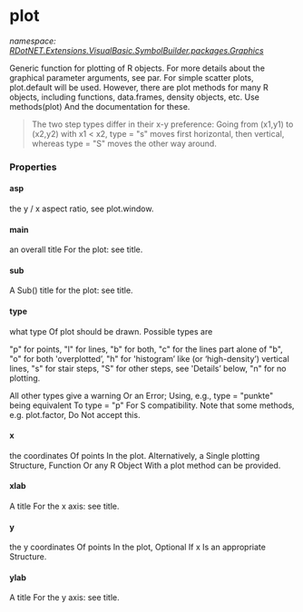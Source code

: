﻿# plot
_namespace: [RDotNET.Extensions.VisualBasic.SymbolBuilder.packages.Graphics](./index.md)_

Generic function for plotting of R objects. For more details about the graphical parameter arguments, see par.
 For simple scatter plots, plot.default will be used. 
 However, there are plot methods for many R objects, including functions, data.frames, density objects, etc. Use methods(plot) And the documentation for these.

> 
>  The two step types differ in their x-y preference: Going from (x1,y1) to (x2,y2) with x1 < x2, type = "s" moves first horizontal, then vertical, whereas type = "S" moves the other way around.
>  



### Properties

#### asp
the y / x aspect ratio, see plot.window.
#### main
an overall title For the plot: see title.
#### sub
A Sub() title for the plot: see title.
#### type
what type Of plot should be drawn. Possible types are
 
 "p" for points,
 "l" for lines,
 "b" for both,
 "c" for the lines part alone of "b",
 "o" for both 'overplotted’,
 "h" for 'histogram’ like (or ‘high-density’) vertical lines,
 "s" for stair steps,
 "S" for other steps, see 'Details’ below,
 "n" for no plotting.

 All other types give a warning Or an Error; Using, e.g., type = "punkte" being equivalent To type = "p" For S compatibility. 
 Note that some methods, e.g. plot.factor, Do Not accept this.
#### x
the coordinates Of points In the plot. Alternatively, a Single plotting Structure, Function Or any R Object With a plot method can be provided.
#### xlab
A title For the x axis: see title.
#### y
the y coordinates Of points In the plot, Optional If x Is an appropriate Structure.
#### ylab
A title For the y axis: see title.
